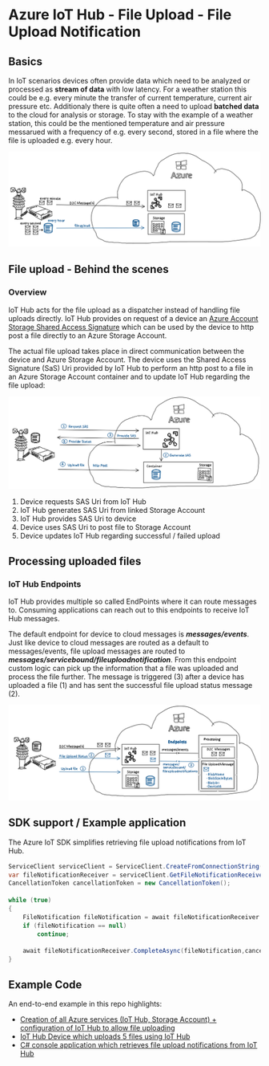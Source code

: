 # Azure IoT Hub - File Upload - File Upload Notification

## Basics
In IoT scenarios devices often provide data which need to be analyzed or processed as **stream of data** with low latency. For a weather station this could be e.g. every minute the transfer of current temperature, current air pressure etc. Additionaly there is quite often a need to upload **batched data** to the cloud for analysis or storage. To stay with the example of a weather station, this could be the mentioned temperature and air pressure messarued with a frequency of e.g. every second, stored in a file where the file is uploaded e.g. every hour. 

![Overview](img/Overview.png)

## File upload - Behind the scenes

### Overview 

IoT Hub acts for the file upload as a dispatcher instead of handling file uploads directly. IoT Hub provides on request of a device an [Azure Account Storage Shared Access Signature](https://learn.microsoft.com/en-us/azure/storage/common/storage-sas-overview) which can be used by the device to http post a file directly to an Azure Storage Account. 

The actual file upload takes place in direct communication between the device and Azure Storage Account. The device uses the Shared Access Signature (SaS) Uri provided by IoT Hub to perform an http post to a file in an Azure Storage Account container and to update IoT Hub regarding the file upload:

![Upload](img/UploadOverview.png)  

1. Device requests SAS Uri from IoT Hub
2. IoT Hub generates SAS Uri from linked Storage Account
3. IoT Hub provides SAS Uri to device
4. Device uses SAS Uri to post file to Storage Account
5. Device updates IoT Hub regarding successful / failed upload

## Processing uploaded files

### IoT Hub Endpoints

IoT Hub provides multiple so called EndPoints where it can route messages to. Consuming applications can reach out to this endpoints to receive IoT Hub messages. 

The default endpoint for device to cloud messages is ***messages/events***. Just like device to cloud messages are routed as a default to messages/events, file upload messages are routed to ***messages/servicebound/fileuploadnotification***. From this endpoint custom logic can pick up the information that a file was uploaded and process the file further. The message is triggered (3) after a device has uploaded a file (1) and has sent the successful file upload status message (2).

![FileUpload](img/FileUpload.png)


## SDK support / Example application
The Azure IoT SDK simplifies retrieving file upload notifications from IoT Hub.   

```C#
ServiceClient serviceClient = ServiceClient.CreateFromConnectionString(serviceConnectionString);
var fileNotificationReceiver = serviceClient.GetFileNotificationReceiver();
CancellationToken cancellationToken = new CancellationToken(); 

while (true) 
{
    FileNotification fileNotification = await fileNotificationReceiver.ReceiveAsync(cancellationToken); 
    if (fileNotification == null)
        continue; 
        
    await fileNotificationReceiver.CompleteAsync(fileNotification,cancellationToken);
}
``` 

## Example Code

An end-to-end example in this repo highlights:

- [Creation of all Azure services (IoT Hub, Storage Account) + configuration of IoT Hub to allow file uploading](src/EnvCreation/)
- [IoT Hub Device which uploads 5 files using IoT Hub](src/FileUpload.DemoDevice/)
- [C# console application which retrieves file upload notifications from IoT Hub](src/FileUpload.UploadNotificationService/)